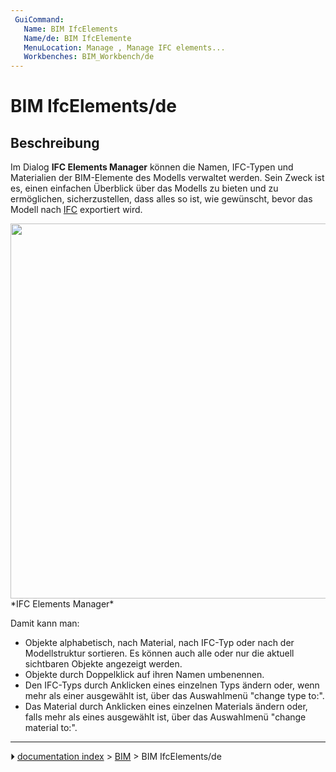 ```yaml
---
 GuiCommand:
   Name: BIM IfcElements
   Name/de: BIM IfcElemente
   MenuLocation: Manage , Manage IFC elements...
   Workbenches: BIM_Workbench/de
---
```


# BIM IfcElements/de



## Beschreibung

Im Dialog **IFC Elements Manager** können die Namen, IFC-Typen und Materialien der BIM-Elemente des Modells verwaltet werden. Sein Zweck ist es, einen einfachen Überblick über das Modells zu bieten und zu ermöglichen, sicherzustellen, dass alles so ist, wie gewünscht, bevor das Modell nach [IFC](Arch_IFC/de.md) exportiert wird.

<img alt="" src=images/BIM_ifcelements_screenshot.png  style="width:600px;"> 
*IFC Elements Manager*

Damit kann man:

-   Objekte alphabetisch, nach Material, nach IFC-Typ oder nach der Modellstruktur sortieren. Es können auch alle oder nur die aktuell sichtbaren Objekte angezeigt werden.
-   Objekte durch Doppelklick auf ihren Namen umbenennen.
-   Den IFC-Typs durch Anklicken eines einzelnen Typs ändern oder, wenn mehr als einer ausgewählt ist, über das Auswahlmenü \"change type to:\".
-   Das Material durch Anklicken eines einzelnen Materials ändern oder, falls mehr als eines ausgewählt ist, über das Auswahlmenü \"change material to:\".



---
⏵ [documentation index](../README.md) > [BIM](BIM_Workbench.md) > BIM IfcElements/de
